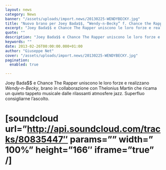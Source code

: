 ```yaml
---
layout: news
category: News
banner: "/assets/uploads/import.news/20130225-WENDYBECKY.jpg"
title: "Nuovo brano per Joey Bada$$, “Wendy-n-Becky” f. Chance the Rapper"
excerpt: "Joey Bada$$ e Chance The Rapper uniscono le loro forze e realizzano Wendy-n-Becky, brano in collaborazione con Thelonius Martin che ricama un quieto tappeto musicale dalle rilassanti atmosfere jazz. Superfluo consigliarne l’ascolto. [soundcloud url=”http://api.soundcloud.com/tracks/80835447″ params=”” width=” 100%” height=”166″ iframe=”true” /]  "
quote: ""
description: "Joey Bada$$ e Chance The Rapper uniscono le loro forze e realizzano Wendy-n-Becky, brano in collaborazione con Thelonius Martin che ricama un quieto tappeto musicale dalle rilassanti atmosfere jazz. Superfluo consigliarne l’ascolto. [soundcloud url=”http://api.soundcloud.com/tracks/80835447″ params=”” width=” 100%” height=”166″ iframe=”true” /]  "
keywords: ""
date: 2013-02-26T00:00:00.000+01:00
author: "Giuseppe Net"
cover: "/assets/uploads/import.news/20130225-WENDYBECKY.jpg"
pagination:
  enabled: true

---
```


Joey Bada$$ e Chance The Rapper uniscono le loro forze e realizzano _Wendy-n-Becky_, brano in collaborazione con Thelonius Martin che ricama un quieto tappeto musicale dalle rilassanti atmosfere jazz. Superfluo consigliarne l’ascolto.

# **\[soundcloud url=”http://api.soundcloud.com/tracks/80835447″ params=”” width=” 100%” height=”166″ iframe=”true” /\]** 